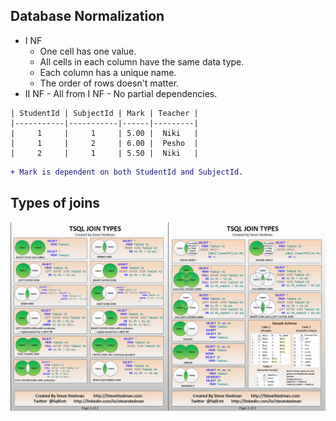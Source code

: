 ## Database Normalization

  - I NF
    - One cell has one value.
    - All cells in each column have the same data type.
    - Each column has a unique name.
    - The order of rows doesn't matter.
   - II NF
    - All from I NF
    - No partial dependencies.
     

	| StudentId | SubjectId | Mark | Teacher |
	|-----------|-----------|------|---------|
	|     1     |     1     | 5.00 |  Niki   |  
	|     1     |     2     | 6.00 |  Pesho  |  
	|     2     |     1     | 5.50 |  Niki   |  
	
```diff 
+ Mark is dependent on both StudentId and SubjectId.
```


## Types of joins

![Types of Joins](T-SQL%20Joins.png "Types of Joins")
